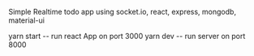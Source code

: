 Simple Realtime todo app using socket.io, react, express, mongodb, material-ui

yarn start -- run react App on port 3000
yarn dev -- run server on port 8000
